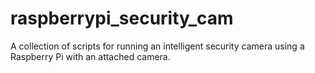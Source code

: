 raspberrypi_security_cam
========================

A collection of scripts for running an intelligent security camera using a Raspberry Pi with an attached camera.

